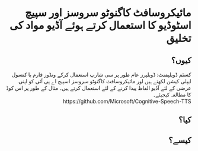 <h1 align="right">مائیکروسافٹ کاگنوٹو سروسز اور سپیچ اسٹوڈیو کا استعمال کرتے ہوئے آڈیو مواد کی تخلیق</h1>
<h2 align="right">کیوں؟</h2>
<p align="right">
کسٹم ڈویلپمنٹ: ڈویلپرز عام طور پر سی شارپ استعمال کرکے ونڈوز فارم یا کنسول ایپلی کیشن لکھتے ہیں اور مائیکروسافٹ کاگنوٹو سروسز اسپیچ اے پی آئی کو اپنی عرضی کے لئے آڈیو الفاظ پیدا کرنے کے لئے استعمال کرتے ہیں۔ مثال کے طور پر اس کوڈ کا مطالعہ کیجیئے۔
<br />https://github.com/Microsoft/Cognitive-Speech-TTS
</p>
<h2 align="right">کیا؟</h2>
<p align="right">

</p>
<h2 align="right">کیسے؟</h2>
<p align="right">

</p>
